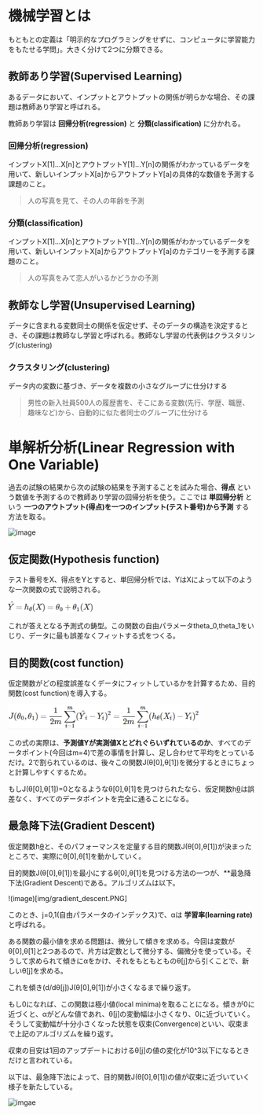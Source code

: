 # 機械学習とは
もともとの定義は「明示的なプログラミングをせずに、コンピュータに学習能力をもたせる学問」。大きく分けて2つに分類できる。

## 教師あり学習(Supervised Learning)
あるデータにおいて、インプットとアウトプットの関係が明らかな場合、その課題は教師あり学習と呼ばれる。

教師あり学習は **回帰分析(regression)** と **分類(classification)** に分かれる。

### 回帰分析(regression)
インプットX[1]...X[n]とアウトプットY[1]...Y[n]の関係がわかっているデータを用いて、新しいインプットX[a]からアウトプットY[a]の具体的な数値を予測する課題のこと。

> 人の写真を見て、その人の年齢を予測

### 分類(classification)
インプットX[1]...X[n]とアウトプットY[1]...Y[n]の関係がわかっているデータを用いて、新しいインプットX[a]からアウトプットY[a]のカテゴリーを予測する課題のこと。

> 人の写真をみて恋人がいるかどうかの予測

## 教師なし学習(Unsupervised Learning)
データに含まれる変数同士の関係を仮定せず、そのデータの構造を決定するとき、その課題は教師なし学習と呼ばれる。教師なし学習の代表例はクラスタリング(clustering)

### クラスタリング(clustering)
データ内の変数に基づき、データを複数の小さなグループに仕分けする

> 男性の新入社員500人の履歴書を、そこにある変数(先行、学歴、職歴、趣味など)から、自動的に似た者同士のグループに仕分ける

# 単解析分析(Linear Regression with One Variable)
過去の試験の結果から次の試験の結果を予測することを試みた場合、**得点** という数値を予測するので教師あり学習の回帰分析を使う。ここでは **単回帰分析** という **一つのアウトプット(得点)を一つのインプット(テスト番号)から予測** する方法を取る。

![image](https://camo.qiitausercontent.com/1e8f75eb5f9494ce79f45bfadf675e4fb41a8f87/68747470733a2f2f71696974612d696d6167652d73746f72652e73332e616d617a6f6e6177732e636f6d2f302f3132323335342f32623636656461382d656466662d353135322d366666372d3565363733653231303131332e706e67)

## 仮定関数(Hypothesis function)
テスト番号をX、得点をYとすると、単回帰分析では、YはXによって以下のような一次関数の式で説明される。

![image](img/hypothesis_func.PNG)

これが答えとなる予測式の鋳型。この関数の自由パラメータtheta_0,theta_1をいじり、データに最も誤差なくフィットする式をつくる。

## 目的関数(cost function)
仮定関数がどの程度誤差なくデータにフィットしているかを計算するため、目的関数(cost function)を導入する。

![image](img/cost_func.PNG)

この式の実際は、**予測値Yが実測値Xとどれぐらいずれているのか**、すべてのデータポイント(今回はm=4)で差の事情を計算し、足し合わせて平均をとっているだけ。2で割られているのは、後々この関数J(θ[0],θ[1])を微分するときにちょっと計算しやすくするため。

もしJ(θ[0],θ[1])=0となるようなθ[0],θ[1]を見つけられたなら、仮定関数h[θ](X)は誤差なく、すべてのデータポイントを完全に通ることになる。

## 最急降下法(Gradient Descent)
仮定関数h[θ](X)と、そのパフォーマンスを定量する目的関数J(θ[0],θ[1])が決まったところで、実際にθ[0],θ[1]を動かしていく。

目的関数J(θ[0],θ[1])を最小にするθ[0],θ[1]を見つける方法の一つが、**最急降下法(Gradient Descent)である。アルゴリズムは以下。

!(image)[img/gradient_descent.PNG]

このとき、j=0,1(自由パラメータのインデックス)で、αは **学習率(learning rate)** と呼ばれる。

ある関数の最小値を求める問題は、微分して傾きを求める。今回は変数がθ[0],θ[1]と2つあるので、片方は定数として微分する、偏微分を使っている。そうして求められて傾きにαをかけ、それをもともとものθ[j]から引くことで、新しいθ[j]を求める。

これを傾き(d/dθ[j])J(θ[0],θ[1])が小さくなるまで繰り返す。

もし0になれば、この関数は極小値(local minima)を取ることになる。傾きが0に近づくと、αがどんな値であれ、θ[j]の変動幅は小さくなり、0に近づいていく。そうして変動幅が十分小さくなった状態を収束(Convergence)といい、収束まで上記のアルゴリズムを繰り返す。

収束の目安は1回のアップデートにおけるθ[j]の値の変化が10^3以下になるときだけと言われている。

以下は、最急降下法によって、目的関数J(θ[0],θ[1])の値が収束に近づいていく様子を新たしている。

![imgae](https://camo.qiitausercontent.com/634672f00fb095fb4eccbe47a8e4e9d77ca24f25/68747470733a2f2f71696974612d696d6167652d73746f72652e73332e616d617a6f6e6177732e636f6d2f302f3132323335342f61343266356462322d396232322d326131362d323937372d3063386164656662396563382e706e67)